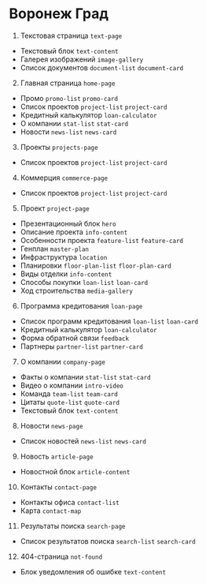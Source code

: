 # Воронеж Град

1.  Текстовая страница `text-page`

- Текстовый блок `text-content`
- Галерея изображений `image-gallery`
- Список документов `document-list` `document-card`

2.  Главная страница `home-page`

- Промо `promo-list` `promo-card`
- Список проектов `project-list` `project-card`
- Кредитный калькулятор `loan-calculator`
- О компании `stat-list` `stat-card`
- Новости `news-list` `news-card`

3.  Проекты `projects-page`

- Список проектов `project-list` `project-card`

4.  Коммерция `commerce-page`

- Список проектов `project-list` `project-card`

5.  Проект `project-page`

- Презентационный блок `hero`
- Описание проекта `info-content`
- Особенности проекта `feature-list` `feature-card`
- Генплан `master-plan`
- Инфраструктура `location`
- Планировки `floor-plan-list` `floor-plan-card`
- Виды отделки `info-content`
- Способы покупки `loan-list` `loan-card`
- Ход строительства `media-gallery`

6.  Программа кредитования `loan-page`

- Список программ кредитования `loan-list` `loan-card`
- Кредитный калькулятор `loan-calculator`
- Форма обратной связи `feedback`
- Партнеры `partner-list` `partner-card`

7.  О компании `company-page`

- Факты о компании `stat-list` `stat-card`
- Видео о компании `intro-video`
- Команда `team-list` `team-card`
- Цитаты `quote-list` `quote-card`
- Текстовый блок `text-content`

8.  Новости `news-page`

- Список новостей `news-list` `news-card`

9.  Новость `article-page`

- Новостной блок `article-content`

10. Контакты `contact-page`

- Контакты офиса `contact-list`
- Карта `contact-map`

11. Результаты поиска `search-page`

- Список результатов поиска `search-list` `search-card`

12. 404-страница `not-found`

- Блок уведомления об ошибке `text-content`
